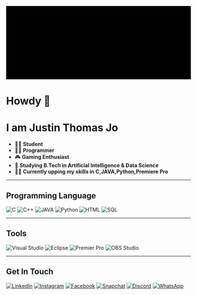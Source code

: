 <img src = https://github.com/Juz-Tom-J/Juz-Tom-J/blob/8515ad73130a6b3a2f4ad4bf33d21c9695915558/cybermatrix.gif width = 1400 height = 200>

# Howdy 🤠	
# I am Justin Thomas Jo 

- 👨‍🎓	   **Student**
- 👨‍💻    **Programmer**
- 🎮    **Gaming Enthusiast**
- 📝	**Studying B.Tech in Artificial Intelligence & Data Science**
- 🧑‍💻	 **Currently upping my skills in C,JAVA,Python,Premiere Pro**
___

## Programming Language

![C](https://img.icons8.com/color/344/c-programming.png)
![C++](https://img.icons8.com/color/344/c-plus-plus-logo.png)
![JAVA](https://img.icons8.com/color/344/java-coffee-cup-logo--v1.png)
![Python](https://img.icons8.com/color/344/python--v1.png)
![HTML](https://img.icons8.com/color/344/html-5--v1.png)
![SQL](https://img.icons8.com/ios-filled/344/mysql.png)
___

## Tools

![Visual Studio](https://img.icons8.com/color/344/visual-studio-code-2019.png)
![Eclipse](https://img.icons8.com/offices/344/java-eclipse.png)
![Premier Pro](https://img.icons8.com/color/344/adobe-premiere-pro--v1.png)
![OBS Studio](https://img.icons8.com/officel/344/obs-studio.png)
___

## Get In Touch

[![LinkedIn](https://img.icons8.com/plasticine/344/linkedin.png)](https://linkedin.com/in/justin-thomas-670545a6)
[![Instagram](https://img.icons8.com/plasticine/344/instagram-new--v2.png)](https://instagram.com/juz_ti_n)
[![Facebook](https://img.icons8.com/plasticine/344/facebook-new.png)](https://facebook.com/juz.tom.j.31)
[![Snapchat](https://img.icons8.com/plasticine/344/snapchat.png)](https://www.snapchat.com/add/justin.310701)
[![Discord](https://img.icons8.com/plasticine/344/discord-logo.png)](https://discordapp.com/users/Juz_Tom_J#6004)
[![WhatsApp](https://img.icons8.com/plasticine/344/whatsapp.png)](https://web.whatsapp.com/send?phone=+971552380563)
